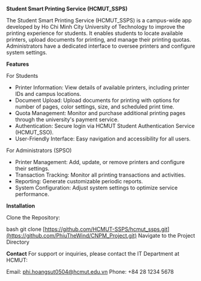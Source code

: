 **Student Smart Printing Service (HCMUT_SSPS)**


The Student Smart Printing Service (HCMUT_SSPS) is a campus-wide app developed by Ho Chi Minh City University of Technology to improve the printing experience for students. It enables students to locate available printers, upload documents for printing, and manage their printing quotas. Administrators have a dedicated interface to oversee printers and configure system settings.

**Features**


For Students


+ Printer Information: View details of available printers, including printer IDs and campus locations.
+ Document Upload: Upload documents for printing with options for number of pages, color settings, size, and scheduled print time.
+ Quota Management: Monitor and purchase additional printing pages through the university's payment service.
+ Authentication: Secure login via HCMUT Student Authentication Service (HCMUT_SSO).
+ User-Friendly Interface: Easy navigation and accessibility for all users.


For Administrators (SPSO)
+ Printer Management: Add, update, or remove printers and configure their settings.
+ Transaction Tracking: Monitor all printing transactions and activities.
+ Reporting: Generate customizable periodic reports.
+ System Configuration: Adjust system settings to optimize service performance.


**Installation**


Clone the Repository:


bash
git clone [https://github.com/HCMUT-SSPS/hcmut_ssps.git](https://github.com/PhiuTheWind/CNPM_Project.git)
Navigate to the Project Directory



**Contact**
For support or inquiries, please contact the IT Department at HCMUT:

Email: phi.hoangsut0504@hcmut.edu.vn
Phone: +84 28 1234 5678
